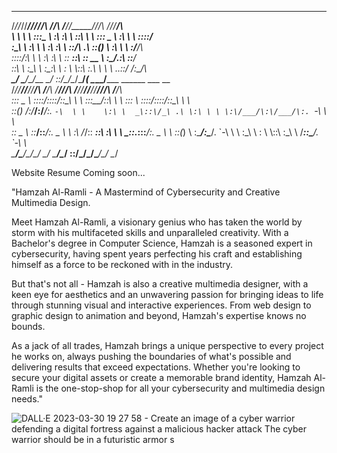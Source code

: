  __  __  ______  __  __       ___   ___  ________  __   __  ______                                  
/_/\/_/\/_____/\/_/\/_/\     /__/\ /__/\/_______/\/_/\ /_/\/_____/\                                 
\ \ \ \ \:::_ \ \:\ \:\ \    \::\ \\  \ \::: _  \ \:\ \\ \ \::::_\/_                                
 \:\_\ \ \:\ \ \ \:\ \:\ \    \::\/_\ .\ \::(_)  \ \:\ \\ \ \:\/___/\                               
  \::::_\/\:\ \ \ \:\ \:\ \    \:: ___::\ \:: __  \ \:\_/.:\ \::___\/_                              
    \::\ \ \:\_\ \ \:\_\:\ \    \: \ \\::\ \:.\ \  \ \ ..::/ /\:\____/\                             
  ___\__\/ _\_____\/\_____\/__   \__\/ \::\/\__\/\__\/\___/_( _\_____\/_____  ______  ___   __      
/_______/\/_____/\/_____/\/__/\ /__/\     /_____/\/__/\ /__/\/_____/\/_____/\/_____/\/__/\ /__/\    
\::: _  \ \::::_\/\::::_\/\::\_\\  \ \    \:::__\/\::\ \\  \ \:::_ \ \::::_\/\::::_\/\::\_\\  \ \   
 \::(_)  \/\:\/___/\:\/___/\:. `-\  \ \    \:\ \  _\::\/_\ .\ \:\ \ \ \:\/___/\:\/___/\:. `-\  \ \  
  \::  _  \ \::___\/\::___\/\:. _    \ \    \:\ \/_/\:: ___::\ \:\ \ \ \_::._\:\::___\/\:. _    \ \ 
   \::(_)  \ \:\____/\:\____/\. \`-\  \ \    \:\_\ \ \: \ \\::\ \:\_\ \ \/____\:\:\____/\. \`-\  \ \
    \_______\/\_____\/\_____\/\__\/ \__\/     \_____\/\__\/ \::\/\_____\/\_____\/\_____\/\__\/ \__\/
                                                                                                     

Website Resume Coming soon...

"Hamzah Al-Ramli - A Mastermind of Cybersecurity and Creative Multimedia Design.

Meet Hamzah Al-Ramli, a visionary genius who has taken the world by storm with his multifaceted skills and unparalleled creativity. With a Bachelor's degree in Computer Science, Hamzah is a seasoned expert in cybersecurity, having spent years perfecting his craft and establishing himself as a force to be reckoned with in the industry.

But that's not all - Hamzah is also a creative multimedia designer, with a keen eye for aesthetics and an unwavering passion for bringing ideas to life through stunning visual and interactive experiences. From web design to graphic design to animation and beyond, Hamzah's expertise knows no bounds.

As a jack of all trades, Hamzah brings a unique perspective to every project he works on, always pushing the boundaries of what's possible and delivering results that exceed expectations. Whether you're looking to secure your digital assets or create a memorable brand identity, Hamzah Al-Ramli is the one-stop-shop for all your cybersecurity and multimedia design needs."

![DALL·E 2023-03-30 19 27 58 - Create an image of a cyber warrior defending a digital fortress against a malicious hacker attack  The cyber warrior should be in a futuristic armor s](https://user-images.githubusercontent.com/74980917/228822169-0e382beb-1665-469b-a785-e86a73e844a3.png)
